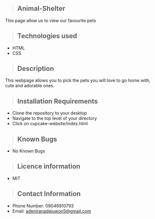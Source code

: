 >## Animal-Shelter

This page allow us to view our favourite pets

>## Technologies used

* HTML
* CSS

>##  Description 

This webpage allows you to pick the pets you will love to go home with, cute and adorable ones.

>## Installation Requirements

* Clone the repository to your desktop
* Navigate to the top level of your directory
* Click on cupcake-website/index.html

>## Known Bugs

* No Known Bugs

>## Licence information

* MIT

>## Contact Information

* Phone Number: 09046910793
* Email: adeniranadejuwon5@gmail.com